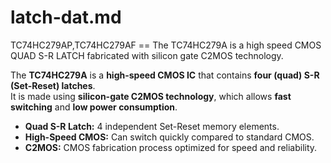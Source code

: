 
# latch-dat.md

TC74HC279AP,TC74HC279AF == The TC74HC279A is a high speed CMOS QUAD S-R LATCH fabricated with silicon gate C2MOS technology. 


The **TC74HC279A** is a **high-speed CMOS IC** that contains **four (quad) S-R (Set-Reset) latches**.  
It is made using **silicon-gate C2MOS technology**, which allows **fast switching** and **low power consumption**.  

- **Quad S-R Latch:** 4 independent Set-Reset memory elements.  
- **High-Speed CMOS:** Can switch quickly compared to standard CMOS.  
- **C2MOS:** CMOS fabrication process optimized for speed and reliability.  